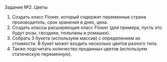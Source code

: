 Задание №2. Цветы
1. Создать класс Flower, который содержит переменные страна производитель, срок хранения в днях, цена.
2. Создать классы расширяющие класс Flower 
   (для примера, пусть это будут розы, гвоздики, тюльпаны и ромашки).
3. Собрать 3 букета (используем массив) с определением их стоимости. 
   В букет может входить несколько цветов разного типа.
4. Также подсчитать количество проданных цветов (используем статическую переменную). 